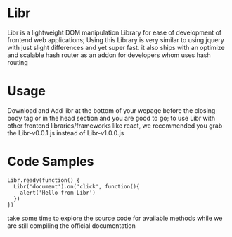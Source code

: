 # Libr
Libr is a lightweight DOM manipulation Library for ease of development of frontend web applications;
Using this Library is very similar to using jquery with just slight differences and yet super fast.
it also ships with an optimize and scalable hash router as an addon for developers whom uses hash routing

# Usage
Download and Add libr at the bottom of your wepage before the closing body tag or in the head section and you are good to go;
to use Libr with other frontend libraries/frameworks like react, we recommended you grab the Libr-v0.0.1.js instead of Libr-v1.0.0.js

# Code Samples
```
Libr.ready(function() {
  Libr('document').on('click', function(){
    alert('Hello from Libr')
  })
})
```
take some time to explore the source code for available methods while we are still compiling the official documentation
